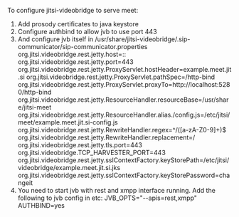 To configure jitsi-videobridge to serve meet:

1. Add prosody certificates to java keystore
2. Configure authbind to allow jvb to use port 443
3. And configure jvb itself in
/usr/share/jitsi-videobridge/.sip-communicator/sip-communicator.properties
org.jitsi.videobridge.rest.jetty.host=::
org.jitsi.videobridge.rest.jetty.port=443
org.jitsi.videobridge.rest.jetty.ProxyServlet.hostHeader=example.meet.jit.si
org.jitsi.videobridge.rest.jetty.ProxyServlet.pathSpec=/http-bind
org.jitsi.videobridge.rest.jetty.ProxyServlet.proxyTo=http://localhost:5280/http-bind
org.jitsi.videobridge.rest.jetty.ResourceHandler.resourceBase=/usr/share/jitsi-meet
org.jitsi.videobridge.rest.jetty.ResourceHandler.alias./config.js=/etc/jitsi/meet/example.meet.jit.si-config.js
org.jitsi.videobridge.rest.jetty.RewriteHandler.regex=^/([a-zA-Z0-9]+)$
org.jitsi.videobridge.rest.jetty.RewriteHandler.replacement=/
org.jitsi.videobridge.rest.jetty.tls.port=443
org.jitsi.videobridge.TCP_HARVESTER_PORT=443
org.jitsi.videobridge.rest.jetty.sslContextFactory.keyStorePath=/etc/jitsi/videobridge/example.meet.jit.si.jks
org.jitsi.videobridge.rest.jetty.sslContextFactory.keyStorePassword=changeit
4. You need to start jvb with rest and xmpp interface running. Add the
following to jvb config in etc:
JVB_OPTS="--apis=rest,xmpp"
AUTHBIND=yes
